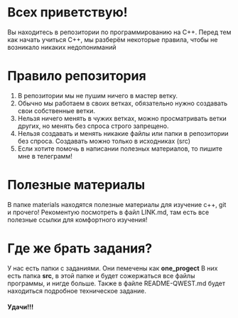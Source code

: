 <h1>Всех приветствую!</h1>

Вы находитесь в репозитории по программированию на С++. Перед тем как начать учиться С++, мы разберём некоторые правила, чтобы не возникало никаких недопониманий

<h1>Правило репозитория</h1>

1) В репозитории мы не пушим ничего в мастер ветку.
2) Обычно мы работаем в своих ветках, обязательно нужно создавать свои собственные ветки.
3) Нельзя ничего менять в чужих ветках, можно просматривать ветки других, но менять без спроса строго запрещено.
4) Нельзя создавать и менять никакие файлы или папки в репозитории без спроса. Создавать можно только в исходниках (src)
5) Если хотите помочь в написании полезных материалов, то пишите мне в телеграмм!


<h1>Полезные материалы</h1>

В папке materials находятся полезные материалы для изучение c++, git и прочего!
Рекоментую посмотреть в файл LINK.md, там есть все полезные ссылки для комфортного изучения!

<h1>Где же брать задания?</h1>

У нас есть папки с заданиями. Они пемечены как <b>one_progect</b>
В них есть папка <b>src</b>, в этой папке и будет сожержаться все файлы программы, и нигде больше.
Также в файле README-QWEST.md будет находиться подробное техническое задание.

<h4>Удачи!!!</h4>


